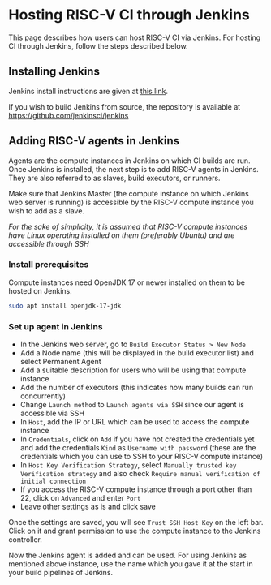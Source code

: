 # Hosting RISC-V CI through Jenkins

This page describes how users can host RISC-V CI via Jenkins. For hosting CI through Jenkins, follow the steps described below.

## Installing Jenkins

Jenkins install instructions are given at [this link](https://www.jenkins.io/doc/book/installing/).

If you wish to build Jenkins from source, the repository is available at <https://github.com/jenkinsci/jenkins>

## Adding RISC-V agents in Jenkins

Agents are the compute instances in Jenkins on which CI builds are run.
Once Jenkins is installed, the next step is to add RISC-V agents in Jenkins. They are also referred to as slaves, build executors, or runners.

Make sure that Jenkins Master (the compute instance on which Jenkins web server is running) is accessible by the RISC-V compute instance you wish to add as a slave.

*For the sake of simplicity, it is assumed that RISC-V compute instances have Linux operating installed on them (preferably Ubuntu) and are accessible through SSH*

### Install prerequisites

Compute instances need OpenJDK 17 or newer installed on them to be hosted on Jenkins.

```bash
sudo apt install openjdk-17-jdk
```

### Set up agent in Jenkins

- In the Jenkins web server, go to `Build Executor Status > New Node`
- Add a Node name (this will be displayed in the build executor list) and select Permanent Agent
- Add a suitable description for users who will be using that compute instance
- Add the number of executors (this indicates how many builds can run concurrently)
- Change `Launch method` to `Launch agents via SSH` since our agent is accessible via SSH
- In `Host`, add the IP or URL which can be used to access the compute instance
- In `Credentials`, click on `Add` if you have not created the credentials yet and add the credentials `Kind` as `Username with password` (these are the credentials which you can use to SSH to your RISC-V compute instance)
- In `Host Key Verification Strategy`, select `Manually trusted key Verification strategy` and also check `Require manual verification of initial connection`
- If you access the RISC-V compute instance through a port other than 22, click on `Advanced` and enter `Port`
- Leave other settings as is and click save

Once the settings are saved, you will see `Trust SSH Host Key` on the left bar. Click on it and grant permission to use the compute instance to the Jenkins controller.

Now the Jenkins agent is added and can be used. For using Jenkins as mentioned above instance, use the name which you gave it at the start in your build pipelines of Jenkins.
